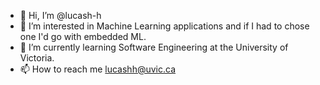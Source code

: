 - 👋 Hi, I’m @lucash-h
- 👀 I’m interested in Machine Learning applications and if I had to chose one I'd go with embedded ML.
- 🌱 I’m currently learning Software Engineering at the University of Victoria.
- 📫 How to reach me lucashh@uvic.ca

<!---
lucash-h/lucash-h is a ✨ special ✨ repository because its `README.md` (this file) appears on your GitHub profile.
You can click the Preview link to take a look at your changes.
--->
